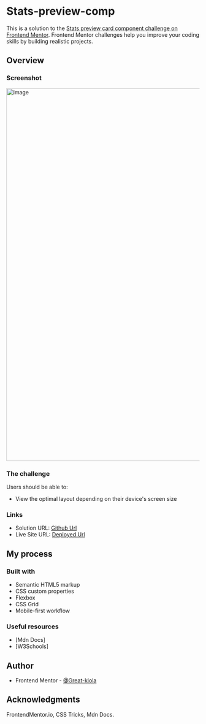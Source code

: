 # Stats-preview-comp

This is a solution to the [Stats preview card component challenge on Frontend Mentor](https://www.frontendmentor.io/challenges/stats-preview-card-component-8JqbgoU62). Frontend Mentor challenges help you improve your coding skills by building realistic projects. 

## Overview

### Screenshot

<img width="973" alt="image" src="https://user-images.githubusercontent.com/117322790/229300989-53d14602-aef9-407d-b679-22f476774249.png">


### The challenge

Users should be able to:

- View the optimal layout depending on their device's screen size


### Links

- Solution URL: [Github Url](https://github.com/Great-kiola/Stats-preview-comp)
- Live Site URL: [Deployed Url](https://stats-preview-comp.vercel.app/)


## My process

### Built with
- Semantic HTML5 markup
- CSS custom properties
- Flexbox
- CSS Grid
- Mobile-first workflow

### Useful resources

- [Mdn Docs]
- [W3Schools]


## Author
- Frontend Mentor - [@Great-kiola](https://www.frontendmentor.io/profile/great-kiola)

## Acknowledgments
FrontendMentor.io, CSS Tricks, Mdn Docs.